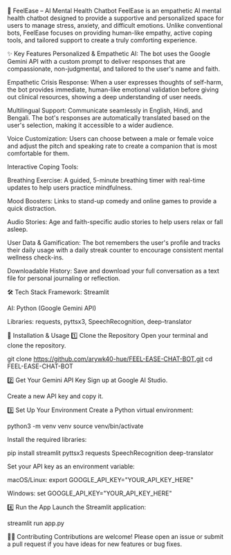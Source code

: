 🧠 FeelEase – AI Mental Health Chatbot
FeelEase is an empathetic AI mental health chatbot designed to provide a supportive and personalized space for users to manage stress, anxiety, and difficult emotions. Unlike conventional bots, FeelEase focuses on providing human-like empathy, active coping tools, and tailored support to create a truly comforting experience.

✨ Key Features
Personalized & Empathetic AI: The bot uses the Google Gemini API with a custom prompt to deliver responses that are compassionate, non-judgmental, and tailored to the user's name and faith.

Empathetic Crisis Response: When a user expresses thoughts of self-harm, the bot provides immediate, human-like emotional validation before giving out clinical resources, showing a deep understanding of user needs.

Multilingual Support: Communicate seamlessly in English, Hindi, and Bengali. The bot's responses are automatically translated based on the user's selection, making it accessible to a wider audience.

Voice Customization: Users can choose between a male or female voice and adjust the pitch and speaking rate to create a companion that is most comfortable for them.

Interactive Coping Tools:

Breathing Exercise: A guided, 5-minute breathing timer with real-time updates to help users practice mindfulness.

Mood Boosters: Links to stand-up comedy and online games to provide a quick distraction.

Audio Stories: Age and faith-specific audio stories to help users relax or fall asleep.

User Data & Gamification: The bot remembers the user's profile and tracks their daily usage with a daily streak counter to encourage consistent mental wellness check-ins.

Downloadable History: Save and download your full conversation as a text file for personal journaling or reflection.

🛠️ Tech Stack
Framework: Streamlit

AI: Python (Google Gemini API)

Libraries: requests, pyttsx3, SpeechRecognition, deep-translator

🚀 Installation & Usage
1️⃣ Clone the Repository
Open your terminal and clone the repository.

git clone https://github.com/arywk40-hue/FEEL-EASE-CHAT-BOT.git
cd FEEL-EASE-CHAT-BOT

2️⃣ Get Your Gemini API Key
Sign up at Google AI Studio.

Create a new API key and copy it.

3️⃣ Set Up Your Environment
Create a Python virtual environment:

python3 -m venv venv
source venv/bin/activate

Install the required libraries:

pip install streamlit pyttsx3 requests SpeechRecognition deep-translator

Set your API key as an environment variable:

macOS/Linux: export GOOGLE_API_KEY="YOUR_API_KEY_HERE"

Windows: set GOOGLE_API_KEY="YOUR_API_KEY_HERE"

4️⃣ Run the App
Launch the Streamlit application:

streamlit run app.py

👨‍💻 Contributing
Contributions are welcome! Please open an issue or submit a pull request if you have ideas for new features or bug fixes.
